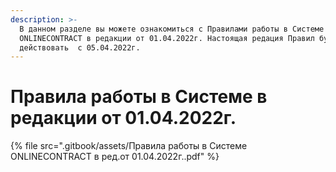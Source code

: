 ```yaml
---
description: >-
  В данном разделе вы можете ознакомиться с Правилами работы в Системе
  ONLINECONTRACT в редакции от 01.04.2022г. Настоящая редация Правил будет
  действовать  с 05.04.2022г.
---
```


# Правила работы в Системе в редакции от 01.04.2022г.

{% file src=".gitbook/assets/Правила работы в Системе ONLINECONTRACT в ред.от 01.04.2022г..pdf" %}
